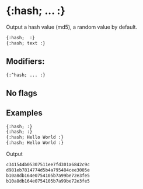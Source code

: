 {:hash; ... :}
==============

Output a hash value (md5), a random value by default.

```html
{:hash;  :}
{:hash; text :}
```

Modifiers:
----------

```html
{:^hash; ... :}
```

No flags
--------

Examples
--------

```html
{:hash; :}
{:hash; :}
{:hash; Hello World :}
{:hash; Hello World :}
```

Output

```html
c341544b05307511ee7fd301a6842c9c
d981eb7814774d5b4a795484cee3005e
b10a8db164e0754105b7a99be72e3fe5
b10a8db164e0754105b7a99be72e3fe5
```
